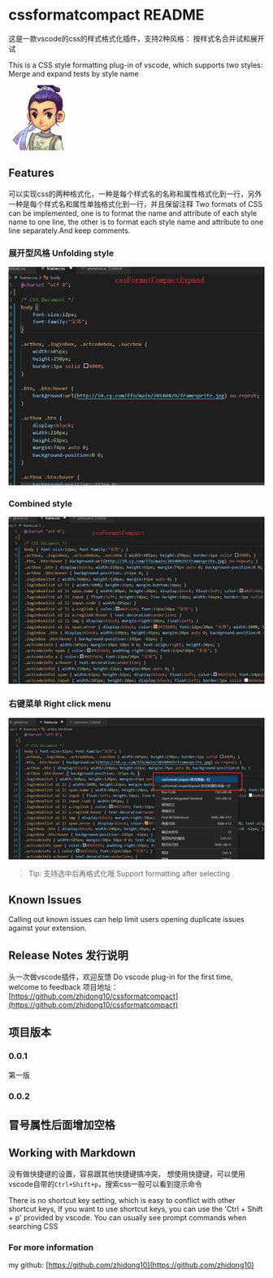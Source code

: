 # cssformatcompact README
这是一款vscode的css的样式格式化插件，支持2种风格：
按样式名合并试和展开试

This is a CSS style formatting plug-in of vscode, which supports two styles:
Merge and expand tests by style name

![Features](https://raw.githubusercontent.com/zhidong10/cssformatcompact/master/img/icon.jpg)

## Features

可以实现css的两种格式化，一种是每个样式名的名称和属性格式化到一行，另外一种是每个样式名和属性单独格式化到一行，并且保留注释
Two formats of CSS can be implemented, one is to format the name and attribute of each style name to one line, the other is to format each style name and attribute to one line separately.And keep comments.
### 展开型风格 Unfolding style
![Features](https://raw.githubusercontent.com/zhidong10/cssformatcompact/master/img/exp1.png)
### Combined style
![Features](https://raw.githubusercontent.com/zhidong10/cssformatcompact/master/img/exp2.png)
### 右键菜单 Right click menu
![Features](https://raw.githubusercontent.com/zhidong10/cssformatcompact/master/img/exp3.png)
> Tip: 支持选中后再格式化哦 Support formatting after selecting


## Known Issues

Calling out known issues can help limit users opening duplicate issues against your extension.

## Release Notes 发行说明
头一次做vscode插件，欢迎反馈
Do vscode plug-in for the first time, welcome to feedback
项目地址：
[https://github.com/zhidong10/cssformatcompact](https://github.com/zhidong10/cssformatcompact)

## 项目版本
### 0.0.1
第一版
### 0.0.2
冒号属性后面增加空格
-----------------------------------------------------------------------------------------------------------

## Working with Markdown
没有做快捷键的设置，容易跟其他快捷键搞冲突，
想使用快捷键，可以使用vscode自带的`Ctrl+Shift+p`，搜索css一般可以看到提示命令


There is no shortcut key setting, which is easy to conflict with other shortcut keys,
If you want to use shortcut keys, you can use the 'Ctrl + Shift + p' provided by vscode. You can usually see prompt commands when searching CSS

### For more information
my github:
[https://github.com/zhidong10](https://github.com/zhidong10)
